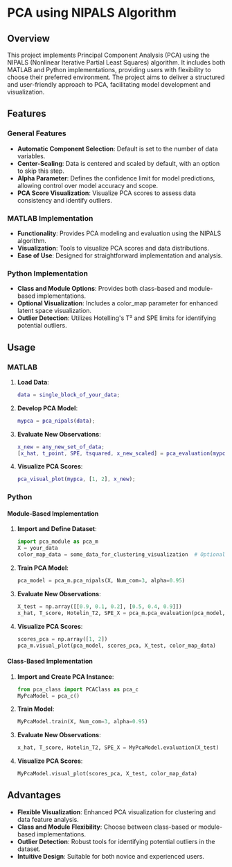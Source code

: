 # PCA using NIPALS Algorithm

## Overview

This project implements Principal Component Analysis (PCA) using the NIPALS (Nonlinear Iterative Partial Least Squares) algorithm. It includes both MATLAB and Python implementations, providing users with flexibility to choose their preferred environment. The project aims to deliver a structured and user-friendly approach to PCA, facilitating model development and visualization.

## Features

### General Features

- **Automatic Component Selection**: Default is set to the number of data variables.
- **Center-Scaling**: Data is centered and scaled by default, with an option to skip this step.
- **Alpha Parameter**: Defines the confidence limit for model predictions, allowing control over model accuracy and scope.
- **PCA Score Visualization**: Visualize PCA scores to assess data consistency and identify outliers.

### MATLAB Implementation

- **Functionality**: Provides PCA modeling and evaluation using the NIPALS algorithm.
- **Visualization**: Tools to visualize PCA scores and data distributions.
- **Ease of Use**: Designed for straightforward implementation and analysis.

### Python Implementation

- **Class and Module Options**: Provides both class-based and module-based implementations.
- **Optional Visualization**: Includes a color_map parameter for enhanced latent space visualization.
- **Outlier Detection**: Utilizes Hotelling's T² and SPE limits for identifying potential outliers.

## Usage

### MATLAB

1. **Load Data**: 
   ```matlab
   data = single_block_of_your_data;
   ```

2. **Develop PCA Model**:
   ```matlab
   mypca = pca_nipals(data);
   ```

3. **Evaluate New Observations**:
   ```matlab
   x_new = any_new_set_of_data;
   [x_hat, t_point, SPE, tsquared, x_new_scaled] = pca_evaluation(mypca, x_new);
   ```

4. **Visualize PCA Scores**:
   ```matlab
   pca_visual_plot(mypca, [1, 2], x_new);
   ```

### Python

#### Module-Based Implementation

1. **Import and Define Dataset**:
   ```python
   import pca_module as pca_m
   X = your_data
   color_map_data = some_data_for_clustering_visualization  # Optional
   ```

2. **Train PCA Model**:
   ```python
   pca_model = pca_m.pca_nipals(X, Num_com=3, alpha=0.95)
   ```

3. **Evaluate New Observations**:
   ```python
   X_test = np.array([[0.9, 0.1, 0.2], [0.5, 0.4, 0.9]])
   x_hat, T_score, Hotelin_T2, SPE_X = pca_m.pca_evaluation(pca_model, X_test)
   ```

4. **Visualize PCA Scores**:
   ```python
   scores_pca = np.array([1, 2])
   pca_m.visual_plot(pca_model, scores_pca, X_test, color_map_data)
   ```

#### Class-Based Implementation

1. **Import and Create PCA Instance**:
   ```python
   from pca_class import PCAClass as pca_c
   MyPcaModel = pca_c()
   ```

2. **Train Model**:
   ```python
   MyPcaModel.train(X, Num_com=3, alpha=0.95)
   ```

3. **Evaluate New Observations**:
   ```python
   x_hat, T_score, Hotelin_T2, SPE_X = MyPcaModel.evaluation(X_test)
   ```

4. **Visualize PCA Scores**:
   ```python
   MyPcaModel.visual_plot(scores_pca, X_test, color_map_data)
   ```

## Advantages

- **Flexible Visualization**: Enhanced PCA visualization for clustering and data feature analysis.
- **Class and Module Flexibility**: Choose between class-based or module-based implementations.
- **Outlier Detection**: Robust tools for identifying potential outliers in the dataset.
- **Intuitive Design**: Suitable for both novice and experienced users.

